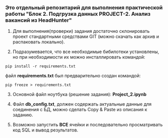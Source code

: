 ### Это отдельный репозитарий для выполнения практической работы "Блок 2. Подгрузка данных  PROJECT-2. Анализ вакансий из HeadHunter"


1) Для выполнения(проверки) задания достаточно склонировать проект стандартными средствами GIT (можно скачать как архив и распаковать локально).

2) Подразумевается, что все необходимые бибилотеки установлены, но при необходимости их можно инсталлировать командой:

<code>pip install -r requirements.txt</code>

файл **requirements.txt** был предварительно создан командой:

<code>pip freeze > requirements.txt</code>

3) Основной файл ноутбука (решение задания): **Project_2.ipynb**

4) Файл **db_config.txt**, должен содержать актуальные данные для соединения с БД, можно сделать Copy & Paste из описания к заданию.

5) Возможно запустить **ВСЕ** ячейки и последовательно просматривать код SQL и вывод результатов.